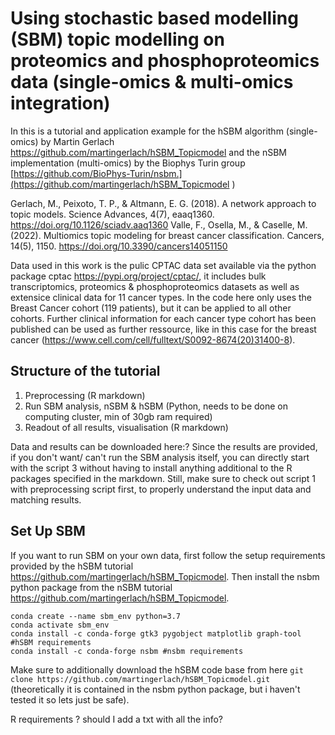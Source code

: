 # Using stochastic based modelling (SBM) topic modelling on proteomics and phosphoproteomics data (single-omics & multi-omics integration)

In this is a tutorial and application example for the hSBM algorithm (single-omics) by Martin Gerlach 
https://github.com/martingerlach/hSBM_Topicmodel 
and the nSBM implementation (multi-omics) by the Biophys Turin group 
[https://github.com/BioPhys-Turin/nsbm.](https://github.com/martingerlach/hSBM_Topicmodel )


Gerlach, M., Peixoto, T. P., & Altmann, E. G. (2018). A network approach to topic models. Science Advances, 4(7), eaaq1360. https://doi.org/10.1126/sciadv.aaq1360
Valle, F., Osella, M., & Caselle, M. (2022). Multiomics topic modeling for breast cancer classification. Cancers, 14(5), 1150. https://doi.org/10.3390/cancers14051150

Data used in this work is the pulic CPTAC data set available via the python package cptac https://pypi.org/project/cptac/, it includes bulk transcriptomics,
proteomics & phosphoproteomics datasets as well as extensice clinical data for 11 cancer types. In the code here only uses the Breast Cancer cohort 
(119 patients), but it can be applied to all other cohorts. Further clinical information for each cancer type cohort has been published can be used as further ressource, 
like in this case for the breast cancer (https://www.cell.com/cell/fulltext/S0092-8674(20)31400-8).

## Structure of the tutorial

1. Preprocessing (R markdown)
2. Run SBM analysis, nSBM & hSBM (Python, needs to be done on computing cluster, min of 30gb ram required)
3. Readout of all results, visualisation (R markdown)


Data and results can be downloaded here:?
Since the results are provided, if you don't want/ can't run the SBM analysis itself, you can directly start with the script 3 without having to install anything additional to the R packages specified in the markdown.
Still, make sure to check out script 1 with preprocessing script first, to properly understand the input data and matching results.

## Set Up SBM

If you want to run SBM on your own data, first follow the setup requirements provided by the hSBM tutorial https://github.com/martingerlach/hSBM_Topicmodel. 
Then install the nsbm python package from the nSBM tutorial https://github.com/martingerlach/hSBM_Topicmodel. 

```
conda create --name sbm_env python=3.7
conda activate sbm_env
conda install -c conda-forge gtk3 pygobject matplotlib graph-tool #hSBM requirements
conda install -c conda-forge nsbm #nsbm requirements

```

Make sure to additionally download the hSBM code base from here `git clone https://github.com/martingerlach/hSBM_Topicmodel.git` 
(theoretically it is contained in the nsbm python package, but i haven't tested it so lets just be safe). 

R requirements ? should I add a txt with all the info?







```


